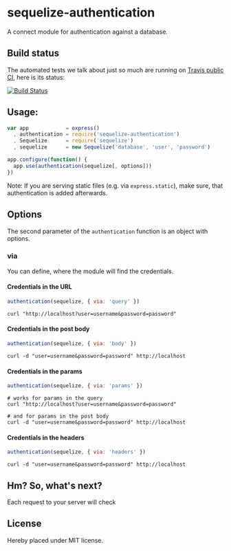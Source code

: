 # sequelize-authentication

A connect module for authentication against a database.

## Build status

The automated tests we talk about just so much are running on
[Travis public CI](http://travis-ci.org), here is its status:

[![Build Status](https://secure.travis-ci.org/sequelize/sequelize-authentication.png)](http://travis-ci.org/sequelize/sequelize-authentication)

## Usage:

```js
var app            = express()
  , authentication = require('sequelize-authentication')
  , Sequelize      = require('sequelize')
  , sequelize      = new Sequelize('database', 'user', 'password')

app.configure(function() {
  app.use(authentication(sequelize[, options]))
})
```

Note: If you are serving static files (e.g. via `express.static`), make sure, that authentication is added afterwards.

## Options

The second parameter of the `authentication` function is an object with options.

### via

You can define, where the module will find the credentials.

#### Credentials in the URL

```js
authentication(sequelize, { via: 'query' })
```

```console
curl "http://localhost?user=username&password=password"
```

#### Credentials in the post body

```js
authentication(sequelize, { via: 'body' })
```

```console
curl -d "user=username&password=password" http://localhost
```

#### Credentials in the params

```js
authentication(sequelize, { via: 'params' })
```

```console
# works for params in the query
curl "http://localhost?user=username&password=password"

# and for params in the post body
curl -d "user=username&password=password" http://localhost
```

#### Credentials in the headers

```js
authentication(sequelize, { via: 'headers' })
```

```console
curl -d "user=username&password=password" http://localhost
```

## Hm? So, what's next?

Each request to your server will check

## License
Hereby placed under MIT license.
